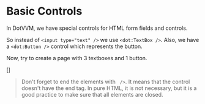 ﻿Basic Controls
==============
In DotVVM, we have special controls for HTML form fields and controls.

So instead of `<input type="text" />` we use `<dot:TextBox />`. Also, we have a `<dot:Button />` control which represents the button.

Now, try to create a page with 3 textboxes and 1 button. 

[<DothtmlExercise Initial="samples/CalculatorView_Stage1.dothtml"
                  Final="samples/CalculatorView_Stage2.dothtml"
                  DisplayName="CalculatorView.dothtml"
                  ValidatorId="Lesson1Step3Validator"/>]

> Don't forget to end the elements with ` />`. It means that the control doesn't have the end tag. In pure HTML, it is not necessary, but it is a good practice to make sure that all elements are closed.
